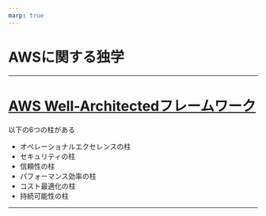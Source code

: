 ```yaml
---
marp: true
---
```


# AWSに関する独学

---

# [AWS Well-Architectedフレームワーク](https://aws.amazon.com/jp/architecture/well-architected)

以下の6つの柱がある
- オペレーショナルエクセレンスの柱
- セキュリティの柱
- 信頼性の柱
- パフォーマンス効率の柱
- コスト最適化の柱
- 持続可能性の柱

---
